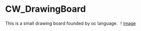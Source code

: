 # CW_DrawingBoard
This is a small drawing board founded by oc language.
！[image](https://github.com/LuckyChen73/CW_DrawingBoard/blob/master/小画板/小画板/小画板.gif?raw=true)

